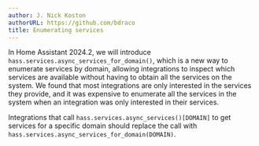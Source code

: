 ```yaml
---
author: J. Nick Koston
authorURL: https://github.com/bdraco
title: Enumerating services
---
```


In Home Assistant 2024.2, we will introduce `hass.services.async_services_for_domain()`, which is a new way to enumerate services by domain, allowing integrations to inspect which services are available without having to obtain all the services on the system. We found that most integrations are only interested in the services they provide, and it was expensive to enumerate all the services in the system when an integration was only interested in their services.

Integrations that call `hass.services.async_services()[DOMAIN]` to get services for a specific domain should replace the call with `hass.services.async_services_for_domain(DOMAIN)`.